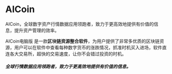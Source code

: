 # 

# AICoin

AICoin，全球数字资产行情数据应用领跑者，致力于更高效地提供有价值的信息，提升资产管理的效率。

AICoin电脑版 是一款**区块链资源整合软件**，为用户提供了非常多优质的区块链资源，用户可以在软件中查看每种数字货币的涨跌情况，抓准时机买入进场，软件直连各大交易所，超快的交易速度，让你不会错过投资的时机。

##### 全球行情数据应用领跑者，致力于更高效地提供有价值的信息。

